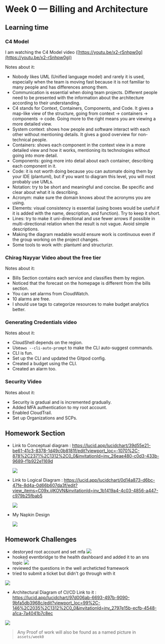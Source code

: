 # Week 0 — Billing and Architecture

## Learning time

### C4 Model

I am watching the C4 Model video ([https://youtu.be/x2-rSnhpw0g](https://youtu.be/x2-rSnhpw0g))

Notes about it:

* Nobody likes UML (Unified language model) and rarely it is used, especially when the team is moving fast because it is not familiar to many people and has differences among them.
* Communication is essential when doing team projects. Different people need to be presented with the information about the architecture according to their understanding.
* C4 stands for Context, Containers, Components, and Code. It gives a map-like view of the structure, going from context -> containers -> components -> code. Going more to the right means you are viewing a more detailed view.
* System context: shows how people and software interact with each other without mentioning details. It gives a good overview for non-technical people.
* Containers: shows each component in the context view in a more detailed view and how it works, mentioning its technologies without going into more detail.
* Components: going more into detail about each container, describing each component in it.
* Code: it is not worth doing because you can automate doing them by your IDE (plantuml), but if you want to diagram this level, you will most probably use UMLs.
* Notation: try to be short and meaningful and concise. Be specific and clear about what it is describing.
* Acronym: make sure the domain knows about the acronyms you are using.
* Elements: visual consistency is essential (using boxes would be useful if it is added with the name, description, and function). Try to keep it short.
* Lines: try to make it uni-directional and use fewer arrows if possible in multi-directional relation when the result is not vague. Avoid simple descriptions.
* Making the diagram readable would ensure work is continuous even if the group working on the project changes.
* Some tools to work with: plantuml and structurizr.

### Chirag Nayyar Video about the free tier

Notes about it:

* Bills Section contains each service and classifies them by region.
* Noticed that the forecast on the homepage is different from the bills section.
* You can set alarms from CloudWatch.
* 10 alarms are free.
* I should use tags to categorize resources to make budget analytics better.

### Generating Credentials video

Notes about it:

* CloudShell depends on the region.
* Use`aws --cli-auto-prompt` to make the CLI auto-suggest commands.
* CLI is fun.
* Set up the CLI and updated the Gitpod config.
* Created a budget using the CLI.
* Created an alarm too.

### Security Video

Notes about it:

* Security is gradual and is incremented gradually.
* Added MFA authentication to my root account.
* Enabled CloudTrail.
* Set up Organizations and SCPs.

## Homework Section

* Link to Conceptual diagram : https://lucid.app/lucidchart/39d55e21-be61-41c3-8378-1d49c0b8181f/edit?viewport_loc=-1070%2C-878%2C2371%2C1312%2C0_0&invitationId=inv_26eae480-c0d3-433b-9689-f1b922e1169d

  ![](assets/week0/cruddur_conceptual_diagram.png)
* Link to Logical Diagram : https://lucid.app/lucidchart/0d14a873-d6bc-47fe-8d4a-0d66b607da3f/edit?view_items=C09x.ijlKOVN&invitationId=inv_1b1419a4-4c03-4856-a447-c979b25fbab5

  ![](assets/week0/Cruddur_Logical_Diagram.png)
* My Napkin Design

  ![](assets/week0/napkin_diagram.jpg)

## Homework Challenges

* destoryed root account and set mfa
  ![](assets/week0/root_user_destruction_and_mfa.png)
* hooked eventbridge to the health dashboard and added it to an sns topic
  ![](assets/week0/event_bridge.png)
* reviewed the questions in the well archeticted framework
* tried to submit a ticket but didn't go through with it

![](assets/week0/ticket.png)

* Architectural Diagram of CI/CD
  Link to it : https://lucid.app/lucidchart/97d006ab-6693-497b-9090-9bfa5db3968c/edit?viewport_loc=99%2C-146%2C2035%2C1312%2C0_0&invitationId=inv_2797e15b-ecfb-4548-a1ca-7a4041b7c8ec

![](assets/week0/blue_green_ci_cd.png)

> Any Proof of work will also be found as a named picture in `assets/week0`
